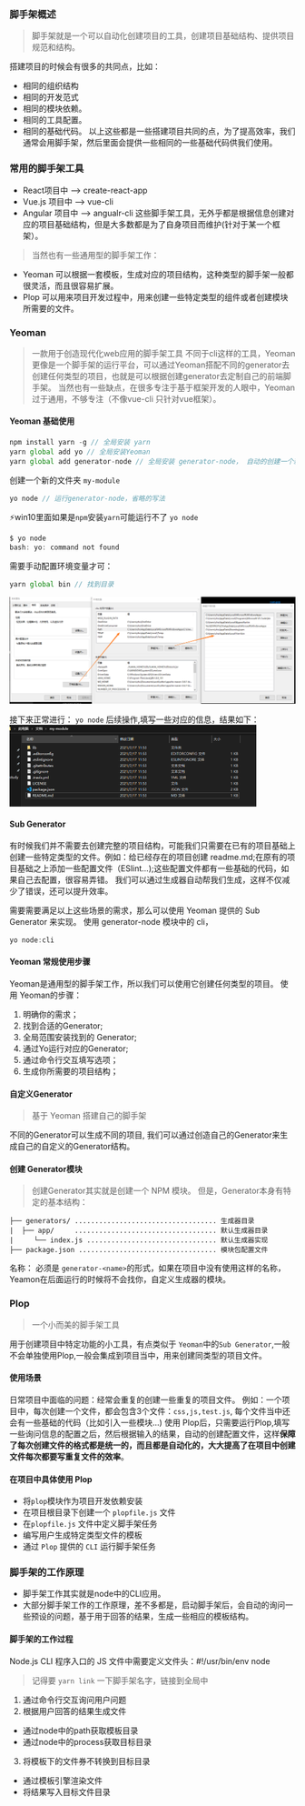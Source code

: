 <!--
 * @Date: 2021-07-17 10:40:02
 * @LastEditors: chuhongguang
-->
### 脚手架概述
> 脚手架就是一个可以自动化创建项目的工具，创建项目基础结构、提供项目规范和结构。

搭建项目的时候会有很多的共同点，比如：
- 相同的组织结构
- 相同的开发范式
- 相同的模块依赖。
- 相同的工具配置。
- 相同的基础代码。
以上这些都是一些搭建项目共同的点，为了提高效率，我们通常会用脚手架，然后里面会提供一些相同的一些基础代码供我们使用。

### 常用的脚手架工具
- React项目中 --> create-react-app
- Vue.js 项目中 --> vue-cli
- Angular 项目中 --> angualr-cli
这些脚手架工具，无外乎都是根据信息创建对应的项目基础结构，但是大多数都是为了自身项目而维护(针对于某一个框架）。
> 当然也有一些通用型的脚手架工作：
-  Yeoman
可以根据一套模板，生成对应的项目结构，这种类型的脚手架一般都很灵活，而且很容易扩展。
- Plop
可以用来项目开发过程中，用来创建一些特定类型的组件或者创建模块所需要的文件。

### Yeoman
> 一款用于创造现代化web应用的脚手架工具
不同于cli这样的工具，Yeoman更像是一个脚手架的运行平台，可以通过Yeoman搭配不同的generator去创建任何类型的项目，也就是可以根据创建generator去定制自己的前端脚手架。
当然也有一些缺点，在很多专注于基于框架开发的人眼中，Yeoman过于通用，不够专注（不像vue-cli 只针对vue框架）。

#### Yeoman 基础使用
```js
npm install yarn -g // 全局安装 yarn
yarn global add yo // 全局安装Yeoman
yarn global add generator-node // 全局安装 generator-node， 自动的创建一个新的 node module
```
创建一个新的文件夹 `my-module`
```js
yo node // 运行generator-node，省略的写法
```
⚡win10里面如果是`npm`安装`yarn`可能运行不了 `yo node`
```js
$ yo node
bash: yo: command not found
```

需要手动配置环境变量才可：
```js
yarn global bin // 找到目录
```

<img src="..\..\img\win10中yarn配置环境变量.png" style="zoom: 50%;" />

接下来正常进行： `yo node` 后续操作,填写一些对应的信息，结果如下：
<img src="..\..\img\yo-node-test.png" style="zoom: 50%;" />

#### Sub Generator
有时候我们并不需要去创建完整的项目结构，可能我们只需要在已有的项目基础上创建一些特定类型的文件。例如：给已经存在的项目创建 readme.md;在原有的项目基础之上添加一些配置文件（ESlint...);这些配置文件都有一些基础的代码，如果自己去配置，很容易弄错。
我们可以通过生成器自动帮我们生成，这样不仅减少了错误，还可以提升效率。

需要需要满足以上这些场景的需求，那么可以使用 Yeoman 提供的 Sub Generator 来实现。
使用 generator-node 模块中的 cli，
```js
yo node:cli
```

#### Yeoman 常规使用步骤
Yeoman是通用型的脚手架工作，所以我们可以使用它创建任何类型的项目。
使用 Yeoman的步骤：
1. 明确你的需求；
2. 找到合适的Generator;
3. 全局范围安装找到的 Generator;
4. 通过Yo运行对应的Generator;
5. 通过命令行交互填写选项；
6. 生成你所需要的项目结构；

#### 自定义Generator
> 基于 Yeoman 搭建自己的脚手架

不同的Generator可以生成不同的项目, 我们可以通过创造自己的Generator来生成自己的自定义的Generator结构。

#### 创建 Generator模块
> 创建Generator其实就是创建一个 NPM 模块。
但是，Generator本身有特定的基本结构：
```
├── generators/ ................................... 生成器目录
|  ├── app/     ................................... 默认生成器目录
|     └── index.js ................................ 默认生成器实现
├── package.json .................................. 模块包配置文件
```
名称：
必须是 `generator-<name>`的形式，如果在项目中没有使用这样的名称，Yeamon在后面运行的时候将不会找你，自定义生成器的模块。

### Plop
> 一个小而美的脚手架工具

用于创建项目中特定功能的小工具，有点类似于 `Yeoman`中的`Sub Generator`,一般不会单独使用Plop,一般会集成到项目当中，用来创建同类型的项目文件。

#### 使用场景
日常项目中面临的问题：经常会重复的创建一些重复的项目文件。
例如：一个项目中，每次创建一个文件，都会包含3个文件：`css,js,test.js`, 每个文件当中还会有一些基础的代码（比如引入一些模块...)
使用 Plop后，只需要运行Plop,填写一些询问信息的配置之后，然后根据输入的结果，自动的创建配置文件，这样**保障了每次创建文件的格式都是统一的，而且都是自动化的，大大提高了在项目中创建文件每次都要写重复文件的效率**。

#### 在项目中具体使用 Plop
- 将`plop`模块作为项目开发依赖安装
- 在项目根目录下创建一个 `plopfile.js` 文件
- 在`plopfile.js` 文件中定义脚手架任务
- 编写用户生成特定类型文件的模板
- 通过 `Plop` 提供的 `CLI` 运行脚手架任务

### 脚手架的工作原理
- 脚手架工作其实就是node中的CLI应用。
- 大部分脚手架工作的工作原理，差不多都是，启动脚手架后，会自动的询问一些预设的问题，基于用于回答的结果，生成一些相应的模板结构。
#### 脚手架的工作过程
Node.js CLI 程序入口的 JS 文件中需要定义文件头：#!/usr/bin/env node
> 记得要 `yarn link` 一下脚手架名字，链接到全局中
1. 通过命令行交互询问用户问题
2. 根据用户回答的结果生成文件
  - 通过node中的path获取模板目录
  - 通过node中的process获取目标目录
3. 将模板下的文件券不转换到目标目录
  - 通过模板引擎渲染文件
  - 将结果写入目标文件目录